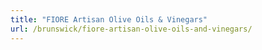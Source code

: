 ```yaml
---
title: "FIORE Artisan Olive Oils & Vinegars"
url: /brunswick/fiore-artisan-olive-oils-and-vinegars/
---
```


